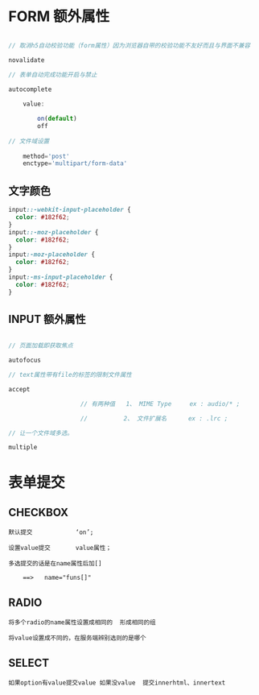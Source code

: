 # FORM 额外属性

```js

// 取消h5自动校验功能（form属性）因为浏览器自带的校验功能不友好而且与界面不兼容

novalidate

// 表单自动完成功能开启与禁止

autocomplete
		
	value:

		on(default)  
		off
        
// 文件域设置
   
	method='post'
	enctype='multipart/form-data'

```



## 文字颜色

```css
input::-webkit-input-placeholder {
  color: #182f62;
}
input::-moz-placeholder {
  color: #182f62;
}
input:-moz-placeholder {
  color: #182f62;
}
input:-ms-input-placeholder {
  color: #182f62;
}
```



## INPUT 额外属性

```js
	
// 页面加载即获取焦点

autofocus

// text属性带有file的标签的限制文件属性						

accept

					// 有两种值   1、 MIME Type     ex : audio/* ;

					//		    2、 文件扩展名	  ex : .lrc ;

// 让一个文件域多选。

multiple

```



# 表单提交



## CHECKBOX    


	默认提交   			‘on’;
	
	设置value提交 		value属性；
	
	多选提交的话是在name属性后加[]
	
		==>   name="funs[]"




## RADIO


	将多个radio的name属性设置成相同的  形成相同的组
	
	将value设置成不同的，在服务端辨别选则的是哪个




## SELECT


	如果option有value提交value 如果没value  提交innerhtml、innertext

